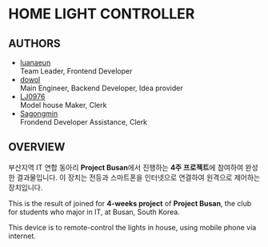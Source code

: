 # HOME LIGHT CONTROLLER

## AUTHORS
* [luanaeun](https://github.com/luanaeun)  
  Team Leader, Frontend Developer
* [dowol](https://github.com/dowol)  
  Main Engineer, Backend Developer, Idea provider
* [LJ0976](https://github.com/LJ0976)  
  Model house Maker, Clerk
* [Sagongmin](https://github.com/Sagongmin)  
  Frondend Developer Assistance, Clerk

## OVERVIEW
부산지역 IT 연합 동아리 **Project Busan**에서 진행하는 **4주 프로젝트**에 참여하여 완성한 결과물입니다.
이 장치는 전등과 스마트폰을 인터넷으로 연결하여 원격으로 제어하는 장치입니다.

This is the result of joined for **4-weeks project** of **Project Busan**, the club for students who major in IT, at Busan, South Korea.

This device is to remote-control the lights in house, using mobile phone via internet.

## 